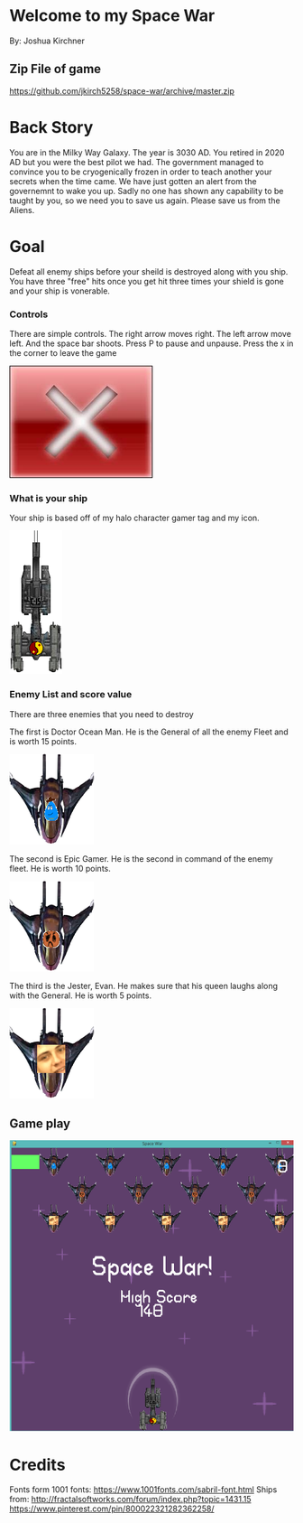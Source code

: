 # Welcome to my Space War
By: Joshua Kirchner

## Zip File of game

https://github.com/jkirch5258/space-war/archive/master.zip

# Back Story

You are in the Milky Way Galaxy. The year is 3030 AD. You retired in 2020 AD but you were the best pilot we had. The government managed to convince
you to be cryogenically frozen in order to teach another your secrets when the time came. We have just gotten an alert from the governemnt to wake you up.
Sadly no one has shown any capability to be taught by you, so we need you to save us again. Please save us from the Aliens.

# Goal

Defeat all enemy ships before your sheild is destroyed along with you ship.
You have three "free" hits once you get hit three times your shield is gone and your ship is vonerable.

### Controls

There are simple controls.
The right arrow moves right.
The left arrow move left.
And the space bar shoots.
Press P to pause and unpause.
Press the x in the corner to leave the game

![Close image](https://raw.githubusercontent.com/jkirch5258/space-war/master/assets/images/x.jpg)

### What is your ship

Your ship is based off of my halo character gamer tag and my icon.

![Image of C-15 Ship](https://raw.githubusercontent.com/jkirch5258/space-war/master/assets/images/C-15Ship%20(2).png)

### Enemy List and score value

There are three enemies that you need to destroy

The first is Doctor Ocean Man. He is the General of all the enemy Fleet and is worth 15 points.

![Image of Doctor Water Man](https://raw.githubusercontent.com/jkirch5258/space-war/master/assets/images/DOMship.png)

The second is Epic Gamer. He is the second in command of the enemy fleet. He is worth 10 points.

![Image of Epic Gamer](https://raw.githubusercontent.com/jkirch5258/space-war/master/assets/images/Epicgamer.png)

The third is the Jester, Evan. He makes sure that his queen laughs along with the General. He is worth 5 points.

![Image of Evan](https://raw.githubusercontent.com/jkirch5258/space-war/master/assets/images/Evans.png)


## Game play

![Game play](https://raw.githubusercontent.com/jkirch5258/space-war/master/assets/images/Game_play.png)

# Credits
Fonts form 1001 fonts: 
https://www.1001fonts.com/sabril-font.html
Ships from:
http://fractalsoftworks.com/forum/index.php?topic=1431.15
https://www.pinterest.com/pin/800022321282362258/
